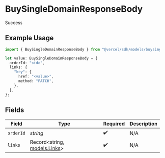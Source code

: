# BuySingleDomainResponseBody

Success

## Example Usage

```typescript
import { BuySingleDomainResponseBody } from "@vercel/sdk/models/buysingledomainop.js";

let value: BuySingleDomainResponseBody = {
  orderId: "<id>",
  links: {
    "key": {
      href: "<value>",
      method: "PATCH",
    },
  },
};
```

## Fields

| Field                                              | Type                                               | Required                                           | Description                                        |
| -------------------------------------------------- | -------------------------------------------------- | -------------------------------------------------- | -------------------------------------------------- |
| `orderId`                                          | *string*                                           | :heavy_check_mark:                                 | N/A                                                |
| `links`                                            | Record<string, [models.Links](../models/links.md)> | :heavy_check_mark:                                 | N/A                                                |